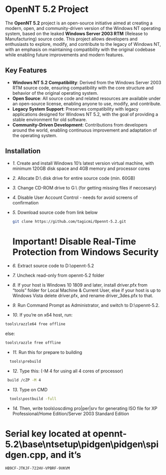 # OpenNT 5.2 Project

The **OpenNT 5.2** project is an open-source initiative aimed at creating a modern, open, and community-driven version of the Windows NT operating system, based on the leaked **Windows Server 2003 RTM** (Release to Manufacturing) source code. This project allows developers and enthusiasts to explore, modify, and contribute to the legacy of Windows NT, with an emphasis on maintaining compatibility with the original codebase while enabling future improvements and modern features.

## Key Features

- **Windows NT 5.2 Compatibility**: Derived from the Windows Server 2003 RTM source code, ensuring compatibility with the core structure and behavior of the original operating system.
- **Open Source**: All source code and related resources are available under an open-source license, enabling anyone to use, modify, and contribute.
- **Legacy System Support**: Preserves compatibility with legacy applications designed for Windows NT 5.2, with the goal of providing a stable environment for old software.
- **Community-Driven Development**: Contributions from developers around the world, enabling continuous improvement and adaptation of the operating system.

## Installation

- *1.* Create and install Windows 10’s latest version virtual machine, with minimum 120GB disk space and 4GB memory and processor cores


- *2.* Allocate D:\ disk drive for entire source code (min. 60GB)


- *3.* Change CD-ROM drive to G:\ (for getting missing files if neccesary)


- *4.* Disable User Account Control - needs for avoid screens of confirmation


- *5.* Download source code from link below
  
   ```bash
   git clone https://github.com/tagicmi/Opennt-5.2.git
  ```
  # Important! Disable Real-Time Protection from Windows Security


- *6.* Extract source code to D:\opennt-5.2


- *7.* Uncheck read-only from opennt-5.2 folder


- *8.* If your host is Windows 10 1809 and later, install driver.pfx from “tools” folder for Local Machine & Current User, else if your host is up to Windows Vista delete driver.pfx, and rename driver_3des.pfx to that.


- *9.* Run Command Prompt as Administrator, and switch to D:\opennt-5.2.


- *10*. If you’re on x64 host, run:
```bash
tools\razzle64 free offline
```
else: 
```bash
tools\razzle free offline
```


- *11.* Run this for prepare to building
```bash
  tools\prebuild
```


- *12*. Type this:            (-M 4 for using all 4 cores of processor)
```bash
 build /cZP -M 4
```


- *13.* Type on CMD
```bash
  tools\postbuild -full
```


- *14.* Then, write tools\oscdimg pro|per|srv for generating ISO file for XP Professional/Home Edition/Server 2003 Standard Edition


# Serial key located at opennt-5.2\base\ntsetup\pidgen\pidgen\spidgen.cpp, and it’s 

```bash
HB9CF-JTKJF-722HV-VPBRF-9VKVM
```
